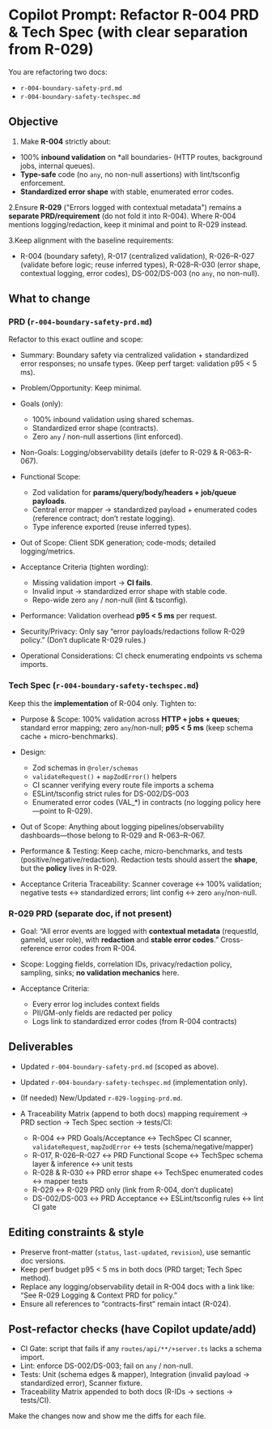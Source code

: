 # Copilot Prompt: Refactor R-004 PRD & Tech Spec (with clear separation from R-029)

You are refactoring two docs:

- `r-004-boundary-safety-prd.md`
- `r-004-boundary-safety-techspec.md`

## Objective

1. Make **R-004** strictly about:

- 100% **inbound validation** on *all boundaries- (HTTP routes, background jobs, internal queues).
- **Type-safe** code (no `any`, no non-null assertions) with lint/tsconfig enforcement.
- **Standardized error shape** with stable, enumerated error codes.

2.Ensure **R-029** ("Errors logged with contextual metadata") remains a **separate PRD/requirement** (do not fold it into R-004). Where R-004 mentions logging/redaction, keep it minimal and point to R-029 instead.

3.Keep alignment with the baseline requirements:

- R-004 (boundary safety), R-017 (centralized validation), R-026–R-027 (validate before logic; reuse inferred types), R-028–R-030 (error shape, contextual logging, error codes), DS-002/DS-003 (no `any`, no non-null).

## What to change

### PRD (`r-004-boundary-safety-prd.md`)

Refactor to this exact outline and scope:

- Summary: Boundary safety via centralized validation + standardized error responses; no unsafe types. (Keep perf target: validation p95 < 5 ms).
- Problem/Opportunity: Keep minimal.
- Goals (only):

  - 100% inbound validation using shared schemas.
  - Standardized error shape (contracts).
  - Zero `any` / non-null assertions (lint enforced).
- Non-Goals: Logging/observability details (defer to R-029 & R-063–R-067).
- Functional Scope:

  - Zod validation for **params/query/body/headers + job/queue payloads**.
  - Central error mapper → standardized payload + enumerated codes (reference contract; don’t restate logging).
  - Type inference exported (reuse inferred types).
- Out of Scope: Client SDK generation; code-mods; detailed logging/metrics.
- Acceptance Criteria (tighten wording):

  - Missing validation import → **CI fails**.
  - Invalid input → standardized error shape with stable code.
  - Repo-wide zero `any` / non-null (lint & tsconfig).
- Performance: Validation overhead **p95 < 5 ms** per request.
- Security/Privacy: Only say “error payloads/redactions follow R-029 policy.” (Don’t duplicate R-029 rules.)
- Operational Considerations: CI check enumerating endpoints vs schema imports.

### Tech Spec (`r-004-boundary-safety-techspec.md`)

Keep this the **implementation** of R-004 only. Tighten to:

- Purpose & Scope: 100% validation across **HTTP + jobs + queues**; standard error mapping; zero `any`/non-null; **p95 < 5 ms** (keep schema cache + micro-benchmarks).
- Design:

  - Zod schemas in `@roler/schemas`
  - `validateRequest()` + `mapZodError()` helpers
  - CI scanner verifying every route file imports a schema
  - ESLint/tsconfig strict rules for DS-002/DS-003
  - Enumerated error codes (VAL\_\*) in contracts (no logging policy here—point to R-029).
- Out of Scope: Anything about logging pipelines/observability dashboards—those belong to R-029 and R-063–R-067.
- Performance & Testing: Keep cache, micro-benchmarks, and tests (positive/negative/redaction). Redaction tests should assert the **shape**, but the **policy** lives in R-029.
- Acceptance Criteria Traceability: Scanner coverage ↔ 100% validation; negative tests ↔ standardized errors; lint config ↔ zero `any`/non-null.

### R-029 PRD (separate doc, if not present)

- Goal: “All error events are logged with **contextual metadata** (requestId, gameId, user role), with **redaction** and **stable error codes**.” Cross-reference error codes from R-004.
- Scope: Logging fields, correlation IDs, privacy/redaction policy, sampling, sinks; **no validation mechanics** here.
- Acceptance Criteria:

  - Every error log includes context fields
  - PII/GM-only fields are redacted per policy
  - Logs link to standardized error codes (from R-004 contracts)

## Deliverables

- Updated `r-004-boundary-safety-prd.md` (scoped as above).

- Updated `r-004-boundary-safety-techspec.md` (implementation only).
- (If needed) New/Updated `r-029-logging-prd.md`.
- A Traceability Matrix (append to both docs) mapping requirement → PRD section → Tech Spec section → tests/CI:

  - R-004 ↔ PRD Goals/Acceptance ↔ TechSpec CI scanner, `validateRequest`, `mapZodError` ↔ tests (schema/negative/mapper)
  - R-017, R-026–R-027 ↔ PRD Functional Scope ↔ TechSpec schema layer & inference ↔ unit tests
  - R-028 & R-030 ↔ PRD error shape ↔ TechSpec enumerated codes ↔ mapper tests
  - R-029 ↔ R-029 PRD only (link from R-004, don’t duplicate)
  - DS-002/DS-003 ↔ PRD Acceptance ↔ ESLint/tsconfig rules ↔ lint CI gate

## Editing constraints & style

- Preserve front-matter (`status`, `last-updated`, `revision`), use semantic doc versions.
- Keep perf budget p95 < 5 ms in both docs (PRD target; Tech Spec method).
- Replace any logging/observability detail in R-004 docs with a link like: “See R-029 Logging & Context PRD for policy.”
- Ensure all references to “contracts-first” remain intact (R-024).

## Post-refactor checks (have Copilot update/add)

- CI Gate: script that fails if any `routes/api/**/+server.ts` lacks a schema import.
- Lint: enforce DS-002/DS-003; fail on `any` / non-null.
- Tests: Unit (schema edges & mapper), Integration (invalid payload → standardized error), Scanner fixture.
- Traceability Matrix appended to both docs (R-IDs → sections → tests/CI).

Make the changes now and show me the diffs for each file.
